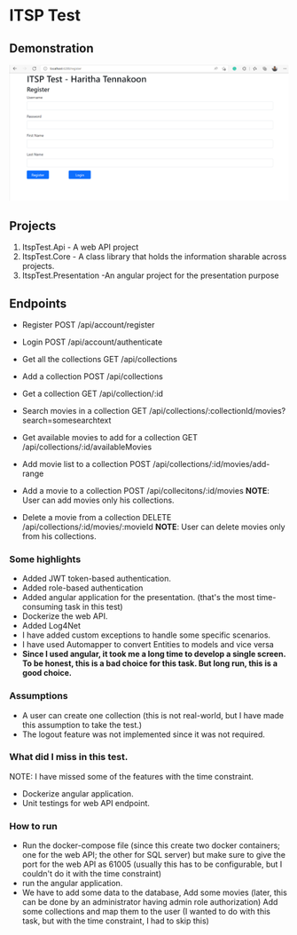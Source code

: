 # ITSP Test

## Demonstration

[![Demo](https://github.com/hbtmrt/ItspTest/blob/main/ItspTest/itsp-demo.gif "Demo")](https://github.com/hbtmrt/ItspTest/blob/main/ItspTest/itsp-demo.gif "Demo")

## Projects
1. ItspTest.Api - A web API project
2. ItspTest.Core - A class library that holds the information sharable across projects.
3. ItspTest.Presentation -An angular project for the presentation purpose

## Endpoints
- Register 
POST /api/account/register

- Login
POST /api/account/authenticate

- Get all the collections
GET /api/collections

- Add a collection
POST /api/collections

- Get a collection
GET /api/collection/:id

- Search movies in a collection
GET /api/collections/:collectionId/movies?search=somesearchtext

- Get available movies to add for a collection
GET /api/collections/:id/availableMovies

- Add movie list to a collection
POST /api/collections/:id/movies/add-range

- Add a movie to a collection
POST /api/collecitons/:id/movies
**NOTE**: User can add movies only his collections.

- Delete a movie from a collection
DELETE /api/collections/:id/movies/:movieId
**NOTE**: User can delete movies only from his collections.

### Some highlights
- Added JWT token-based authentication.
- Added role-based authentication
- Added angular application for the presentation. (that's the most time-consuming task in this test)
- Dockerize the web API.
- Added Log4Net
- I have added custom exceptions to handle some specific scenarios.
- I have used Automapper to convert Entities to models and vice versa
- **Since I used angular, it took me a long time to develop a single screen. To be honest, this is a bad choice for this task. But long run, this is a good choice.**

### Assumptions
- A user can create one collection (this is not real-world, but I have made this assumption to take the test.)
- The logout feature was not implemented since it was not required.

### What did I miss in this test.
NOTE: I have missed some of the features with the time constraint.
- Dockerize angular application.
- Unit testings for web API endpoint.

### How to run
- Run the docker-compose file (since this create two docker containers; one for the web API; the other for SQL server) but make sure to give the port for the web API as 61005 (usually this has to be configurable, but I couldn't do it with the time constraint)
- run the angular application.
- We have to add some data to the database,
		Add some movies (later, this can be done by an administrator having admin role authorization)
		Add some collections and map them to the user (I wanted to do with this task, but with the time constraint, I had to skip this)
